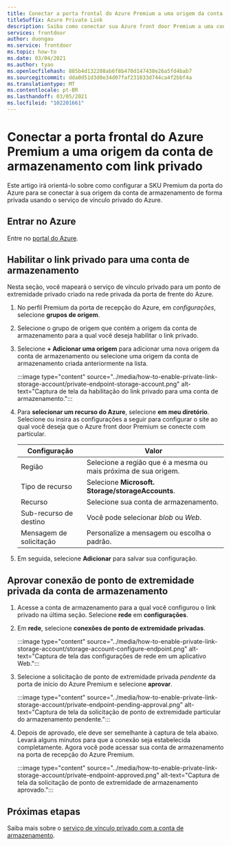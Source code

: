 ```yaml
---
title: Conectar a porta frontal do Azure Premium a uma origem da conta de armazenamento com link privado
titleSuffix: Azure Private Link
description: Saiba como conectar sua Azure front door Premium a uma conta de armazenamento de forma privada.
services: frontdoor
author: duongau
ms.service: frontdoor
ms.topic: how-to
ms.date: 03/04/2021
ms.author: tyao
ms.openlocfilehash: 885b4d132208ab6f8b470d147438e26a5fd4bab7
ms.sourcegitcommit: dda0d51d3d0e34d07faf231033d744ca4f2bbf4a
ms.translationtype: MT
ms.contentlocale: pt-BR
ms.lasthandoff: 03/05/2021
ms.locfileid: "102201661"
---
```

# <a name="connect-azure-front-door-premium-to-a-storage-account-origin-with-private-link"></a>Conectar a porta frontal do Azure Premium a uma origem da conta de armazenamento com link privado

Este artigo irá orientá-lo sobre como configurar a SKU Premium da porta do Azure para se conectar à sua origem da conta de armazenamento de forma privada usando o serviço de vínculo privado do Azure.

## <a name="sign-in-to-azure"></a>Entrar no Azure

Entre no [portal do Azure](https://portal.azure.com).

## <a name="enable-private-link-to-a-storage-account"></a>Habilitar o link privado para uma conta de armazenamento
 
Nesta seção, você mapeará o serviço de vínculo privado para um ponto de extremidade privado criado na rede privada da porta de frente do Azure. 

1. No perfil Premium da porta de recepção do Azure, em *configurações*, selecione **grupos de origem**.

1. Selecione o grupo de origem que contém a origem da conta de armazenamento para a qual você deseja habilitar o link privado.

1. Selecione **+ Adicionar uma origem** para adicionar uma nova origem da conta de armazenamento ou selecione uma origem da conta de armazenamento criada anteriormente na lista.

    :::image type="content" source="../media/how-to-enable-private-link-storage-account/private-endpoint-storage-account.png" alt-text="Captura de tela da habilitação do link privado para uma conta de armazenamento.":::

1. Para **selecionar um recurso do Azure**, selecione **em meu diretório**. Selecione ou insira as configurações a seguir para configurar o site ao qual você deseja que o Azure front door Premium se conecte com particular.

    | Configuração | Valor |
    | ------- | ----- |
    | Região | Selecione a região que é a mesma ou mais próxima de sua origem. |
    | Tipo de recurso | Selecione **Microsoft. Storage/storageAccounts**. |
    | Recurso | Selecione sua conta de armazenamento. |
    | Sub-recurso de destino | Você pode selecionar *blob* ou *Web*. |
    | Mensagem de solicitação | Personalize a mensagem ou escolha o padrão. |

1. Em seguida, selecione **Adicionar** para salvar sua configuração.

## <a name="approve-private-endpoint-connection-from-the-storage-account"></a>Aprovar conexão de ponto de extremidade privada da conta de armazenamento

1. Acesse a conta de armazenamento para a qual você configurou o link privado na última seção. Selecione **rede** em **configurações**.

1. Em **rede**, selecione **conexões de ponto de extremidade privadas**. 

    :::image type="content" source="../media/how-to-enable-private-link-storage-account/storage-account-configure-endpoint.png" alt-text="Captura de tela das configurações de rede em um aplicativo Web.":::

1. Selecione a solicitação de ponto de extremidade privada *pendente* da porta de início do Azure Premium e selecione **aprovar**.

    :::image type="content" source="../media/how-to-enable-private-link-storage-account/private-endpoint-pending-approval.png" alt-text="Captura de tela da solicitação de ponto de extremidade particular do armazenamento pendente.":::

1. Depois de aprovado, ele deve ser semelhante à captura de tela abaixo. Levará alguns minutos para que a conexão seja estabelecida completamente. Agora você pode acessar sua conta de armazenamento na porta de recepção do Azure Premium.

    :::image type="content" source="../media/how-to-enable-private-link-storage-account/private-endpoint-approved.png" alt-text="Captura de tela da solicitação de ponto de extremidade de armazenamento aprovado.":::

## <a name="next-steps"></a>Próximas etapas

Saiba mais sobre o [serviço de vínculo privado com a conta de armazenamento](../../storage/common/storage-private-endpoints.md).
